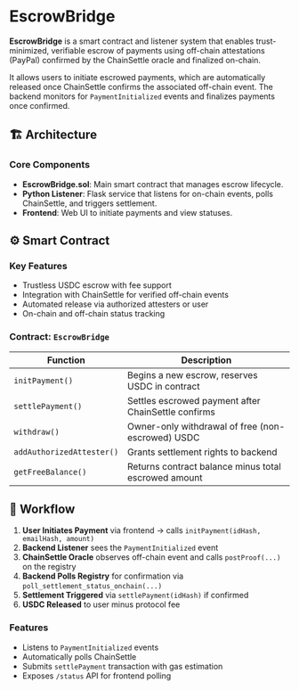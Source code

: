 # EscrowBridge

**EscrowBridge** is a smart contract and listener system that enables trust-minimized, verifiable escrow of payments using off-chain attestations (PayPal) confirmed by the ChainSettle oracle and finalized on-chain.

It allows users to initiate escrowed payments, which are automatically released once ChainSettle confirms the associated off-chain event. The backend monitors for `PaymentInitialized` events and finalizes payments once confirmed.

## 🏗 Architecture

### Core Components

- **EscrowBridge.sol**: Main smart contract that manages escrow lifecycle.
- **Python Listener**: Flask service that listens for on-chain events, polls ChainSettle, and triggers settlement.
- **Frontend**: Web UI to initiate payments and view statuses.

## ⚙️ Smart Contract

### Key Features

- Trustless USDC escrow with fee support
- Integration with ChainSettle for verified off-chain events
- Automated release via authorized attesters or user
- On-chain and off-chain status tracking

### Contract: `EscrowBridge`

| Function                  | Description                                          |
| ------------------------- | ---------------------------------------------------- |
| `initPayment()`           | Begins a new escrow, reserves USDC in contract       |
| `settlePayment()`         | Settles escrowed payment after ChainSettle confirms  |
| `withdraw()`              | Owner-only withdrawal of free (non-escrowed) USDC    |
| `addAuthorizedAttester()` | Grants settlement rights to backend                  |
| `getFreeBalance()`        | Returns contract balance minus total escrowed amount |

## 🧠 Workflow

1. **User Initiates Payment** via frontend → calls `initPayment(idHash, emailHash, amount)`
2. **Backend Listener** sees the `PaymentInitialized` event
3. **ChainSettle Oracle** observes off-chain event and calls `postProof(...)` on the registry
4. **Backend Polls Registry** for confirmation via `poll_settlement_status_onchain(...)`
5. **Settlement Triggered** via `settlePayment(idHash)` if confirmed
6. **USDC Released** to user minus protocol fee

### Features

- Listens to `PaymentInitialized` events
- Automatically polls ChainSettle
- Submits `settlePayment` transaction with gas estimation
- Exposes `/status` API for frontend polling
